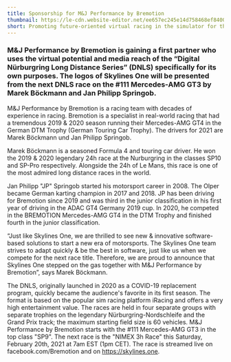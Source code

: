 ```yaml
---
title: Sponsorship for M&J Performance by Bremotion
thumbnail: https://le-cdn.website-editor.net/ee657ec245e14d758468ef8400b60080/dms3rep/multi/opt/M_J_Performance_by_Bremotion_AMG_GT3_iracing_dnls_2021_6-860w.jpg
short: Promoting future-oriented virtual racing in the simulator for the legendary Nurburgring racing team
---
```


### M&J Performance by Bremotion is gaining a first partner who uses the virtual potential and media reach of the “Digital Nürburgring Long Distance Series” (DNLS) specifically for its own purposes. The logos of Skylines One will be presented from the next DNLS race on the #111 Mercedes-AMG GT3 by Marek Böckmann and Jan Philipp Springob.

M&J Performance by Bremotion is a racing team with decades of experience in racing. Bremotion is a specialist in real-world racing that had a tremendous 2019 & 2020 season running their Mercedes-AMG GT4 in the German DTM Trophy (German Touring Car Trophy). The drivers for 2021 are Marek Böckmann und Jan Philipp Springob.

Marek Böckmann is a seasoned Formula 4 and touring car driver. He won the 2019 & 2020 legendary 24h race at the Nurburgring in the classes SP10 and SP-Pro respectively. Alongside the 24h of Le Mans, this race is one of the most admired long distance races in the world. 

Jan Philipp "JP" Springob started his motorsport career in 2008. The Olper became German karting champion in 2017 and 2018. JP has been driving for Bremotion since 2019 and was third in the junior classification in his first year of driving in the ADAC GT4 Germany 2019 cup. In 2020, he competed in the BREMOTION Mercedes-AMG GT4 in the DTM Trophy and finished fourth in the junior classification.

“Just like Skylines One, we are thrilled to see new & innovative software-based solutions to start a new era of motorsports. The Skylines One team strives to adapt quickly & be the best in software, just like us when we compete for the next race title. Therefore, we are proud to announce that Skylines One stepped on the gas together with M&J Performance by Bremotion”, says Marek Böckmann.

The DNLS, originally launched in 2020 as a COVID-19 replacement program, quickly became the audience's favorite in its first season. The format is based on the popular sim racing platform iRacing and offers a very high entertainment value. The races are held in four separate groups with separate trophies on the legendary Nürburgring-Nordschleife and the Grand Prix track; the maximum starting field size is 60 vehicles. M&J Performance by Bremotion starts with the #111 Mercedes-AMG GT3 in the top class "SP9". The next race is the "NIMEX 3h Race" this Saturday, February 20th, 2021 at 7am EST (1pm CET). The race is streamed live on facebook.com/Bremotion and on https://skylines.one.

